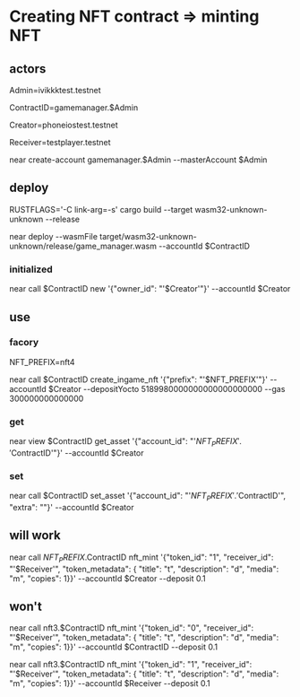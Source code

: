 # Creating NFT contract => minting NFT

## actors

Admin=ivikkktest.testnet

ContractID=gamemanager.$Admin

Creator=phoneiostest.testnet

Receiver=testplayer.testnet

near create-account gamemanager.$Admin --masterAccount $Admin

## deploy

RUSTFLAGS='-C link-arg=-s' cargo build --target wasm32-unknown-unknown --release

near deploy --wasmFile target/wasm32-unknown-unknown/release/game_manager.wasm --accountId $ContractID

### initialized

near call $ContractID new '{"owner_id": "'$Creator'"}' --accountId $Creator

## use

### facory

NFT_PREFIX=nft4

near call $ContractID create_ingame_nft '{"prefix": "'$NFT_PREFIX'"}' --accountId $Creator --depositYocto 5189980000000000000000000 --gas 300000000000000

### get

near view $ContractID get_asset '{"account_id": "'$NFT_PREFIX'.'$ContractID'"}' --accountId $Creator

### set

near call $ContractID set_asset '{"account_id": "'$NFT_PREFIX'.'$ContractID'", "extra": ""}' --accountId $Creator

## will work

near call $NFT_PREFIX.$ContractID nft_mint '{"token_id": "1", "receiver_id": "'$Receiver'", "token_metadata": { "title": "t", "description": "d", "media": "m", "copies": 1}}' --accountId $Creator --deposit 0.1

## won't

near call nft3.$ContractID nft_mint '{"token_id": "0", "receiver_id": "'$Receiver'", "token_metadata": { "title": "t", "description": "d", "media": "m", "copies": 1}}' --accountId $ContractID --deposit 0.1

near call nft3.$ContractID nft_mint '{"token_id": "1", "receiver_id": "'$Receiver'", "token_metadata": { "title": "t", "description": "d", "media": "m", "copies": 1}}' --accountId $Receiver --deposit 0.1
